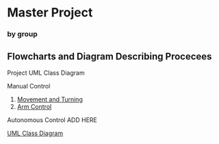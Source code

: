 # Master Project
### by group 


## Flowcharts and Diagram Describing Procecees
Project UML Class Diagram



Manual Control
1. [Movement and Turning](https://github.com/jonbassoon25/Master_Project/blob/main/Manual%20Control%20Movement%20Overview.png)
2. [Arm Control](https://github.com/jonbassoon25/Master_Project/blob/main/Manual%20Control%20Arm%20Overview.png)

Autonomous Control
ADD HERE

[UML Class Diagram](https://github.com/jonbassoon25/Master_Project/blob/main/Overarching_UML_Diagram.png)
